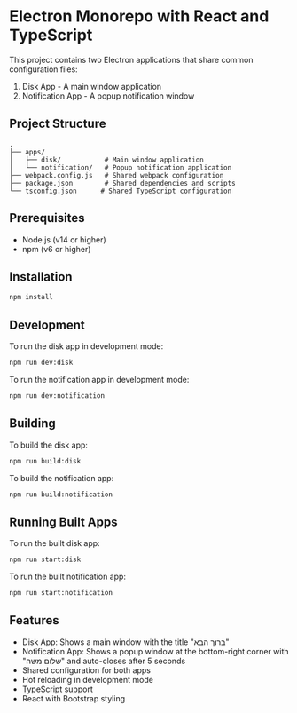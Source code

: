 # Electron Monorepo with React and TypeScript

This project contains two Electron applications that share common configuration files:

1. Disk App - A main window application
2. Notification App - A popup notification window

## Project Structure

```
.
├── apps/
│   ├── disk/           # Main window application
│   └── notification/   # Popup notification application
├── webpack.config.js   # Shared webpack configuration
├── package.json        # Shared dependencies and scripts
└── tsconfig.json      # Shared TypeScript configuration
```

## Prerequisites

- Node.js (v14 or higher)
- npm (v6 or higher)

## Installation

```bash
npm install
```

## Development

To run the disk app in development mode:

```bash
npm run dev:disk
```

To run the notification app in development mode:

```bash
npm run dev:notification
```

## Building

To build the disk app:

```bash
npm run build:disk
```

To build the notification app:

```bash
npm run build:notification
```

## Running Built Apps

To run the built disk app:

```bash
npm run start:disk
```

To run the built notification app:

```bash
npm run start:notification
```

## Features

- Disk App: Shows a main window with the title "ברוך הבא"
- Notification App: Shows a popup window at the bottom-right corner with "שלום משה" and auto-closes after 5 seconds
- Shared configuration for both apps
- Hot reloading in development mode
- TypeScript support
- React with Bootstrap styling
